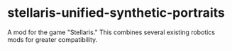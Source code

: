 # stellaris-unified-synthetic-portraits
A mod for the game "Stellaris." This combines several existing robotics mods for greater compatibility.
